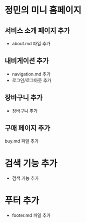 # 정민의 미니 홈페이지 

## 서비스 소개 페이지 추가
- about.md 파일 추가

## 내비게이션 추가
- navigation.md 추가
- 로그인/로그아웃 추가

## 장바구니 추가
- 장바구니 추가

## 구매 페이지 추가
buy.md 파일 추가

# 검색 기능 추가
- 검색 기능 추가

# 푸터 추가 
- footer.md 파일 추가
